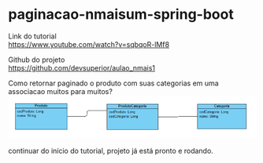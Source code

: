 # paginacao-nmaisum-spring-boot

Link do tutorial  
https://www.youtube.com/watch?v=sqbqoR-lMf8  

Github do projeto  
https://github.com/devsuperior/aulao_nmais1  

Como retornar paginado o produto com suas categorias em uma associacao muitos para muitos?  
![](/img/uml_produto_categoria.png)  

continuar do início do tutorial, projeto já está pronto e rodando.